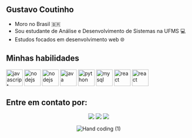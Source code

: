 ## Gustavo Coutinho
- Moro no Brasil :brazil: 
- Sou estudante de Análise e Desenvolvimento de Sistemas na UFMS :computer:
- Estudos focados em desenvolvimento web :globe_with_meridians:

## Minhas habilidades
  <img src="https://cdn.icon-icons.com/icons2/2108/PNG/512/javascript_icon_130900.png" alt="javascript" width="45" height="45" style="max-width:100%;"></img>
  <img src="https://cdn.icon-icons.com/icons2/3207/PNG/512/js_node_icon_196124.png" alt="nodejs" width="45" height="45" style="max-width:100%;"></img>
  <img src="https://inceptum-stor.icons8.com/nsXU9vdDeosO/13810373.png" alt="nodejs" width="45" height="45" style="max-width:100%;"></img>
  <img src="https://cdn.jsdelivr.net/gh/devicons/devicon/icons/java/java-original-wordmark.svg" alt="java" width="45" height="45" style="max-width:100%;"></img>
  <img src="https://cdn.jsdelivr.net/gh/devicons/devicon/icons/python/python-original.svg" alt="python" width="45" height="45" style="max-width:100%;"></img>
  <img src="https://cdn.jsdelivr.net/gh/devicons/devicon/icons/mysql/mysql-plain-wordmark.svg" alt="mysql" width="45" height="45" style="max-width:100%;"></img>
  <img src="https://cdn.icon-icons.com/icons2/2415/PNG/512/react_original_logo_icon_146374.png" alt="react" width="45" height="45" style="max-width:100%;"></img>
  <img src="https://cdn.icon-icons.com/icons2/2107/PNG/512/file_type_cakephp_icon_130704.png" alt="react" width="45" height="45" style="max-width:100%;"></img>  

  
  
## Entre em contato por:

<div align="center"> 
  <a href="https://instagram.com/gucoutiinho" target="_blank"><img src="https://img.shields.io/badge/-Instagram-%23E4405F?style=for-the-badge&logo=instagram&logoColor=white" target="_blank"></a>
  <a href = "gustavocoutiinho@gmail.com"><img src="https://img.shields.io/badge/-Gmail-%23333?style=for-the-badge&logo=gmail&logoColor=white" target="_blank"></a>
  <a href="https://www.linkedin.com/in/gucoutiinho/" target="_blank"><img src="https://img.shields.io/badge/-LinkedIn-%230077B5?style=for-the-badge&logo=linkedin&logoColor=white"  target="_blank"></a> 
  
![Hand coding (1)](https://user-images.githubusercontent.com/67559431/159193431-88c43dac-b91d-4f18-bd31-7a5a91d95398.gif)
</div>
